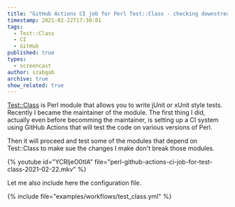 ```yaml
---
title: "GitHub Actions CI job for Perl Test::Class - checking downstream dependencies as well"
timestamp: 2021-02-22T17:30:01
tags:
  - Test::Class
  - CI
  - GitHub
published: true
types:
  - screencast
author: szabgab
archive: true
show_related: true
---
```



[Test::Class](https://metacpan.org/release/Test-Class) is Perl module that allows you to write jUnit or xUnit style tests. Recently I became the maintainer
of the module. The first thing I did, actually even before becomming the maintainer, is setting up a CI system using GitHub Actions that will test the code
on various versions of Perl.

Then it will proceed and test some of the modules that depend on Test::Class to make sue the changes I make don't break those modules.


{% youtube id="YCRljeO0tIA" file="perl-github-actions-ci-job-for-test-class-2021-02-22.mkv" %}


Let me also include here the configuration file.

{% include file="examples/workflows/test_class.yml" %}

